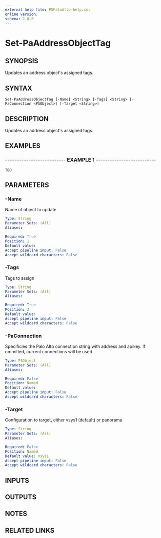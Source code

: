 ```yaml
---
external help file: PSPaloAlto-help.xml
online version: 
schema: 2.0.0
---
```


# Set-PaAddressObjectTag
## SYNOPSIS
Updates an address object's assigned tags.

## SYNTAX

```
Set-PaAddressObjectTag [-Name] <String> [-Tags] <String> [-PaConnection <PSObject>] [-Target <String>]
```

## DESCRIPTION
Updates an address object's assigned tags.

## EXAMPLES

### -------------------------- EXAMPLE 1 --------------------------
```
TBD
```

## PARAMETERS

### -Name
Name of object to update

```yaml
Type: String
Parameter Sets: (All)
Aliases: 

Required: True
Position: 1
Default value: 
Accept pipeline input: False
Accept wildcard characters: False
```

### -Tags
Tags to assign

```yaml
Type: String
Parameter Sets: (All)
Aliases: 

Required: True
Position: 2
Default value: 
Accept pipeline input: False
Accept wildcard characters: False
```

### -PaConnection
Specificies the Palo Alto connection string with address and apikey.
If ommitted, current connections will be used

```yaml
Type: PSObject
Parameter Sets: (All)
Aliases: 

Required: False
Position: Named
Default value: 
Accept pipeline input: False
Accept wildcard characters: False
```

### -Target
Configuration to target, either vsys1 (default) or panorama

```yaml
Type: String
Parameter Sets: (All)
Aliases: 

Required: False
Position: Named
Default value: Vsys1
Accept pipeline input: False
Accept wildcard characters: False
```

## INPUTS

## OUTPUTS

## NOTES

## RELATED LINKS

